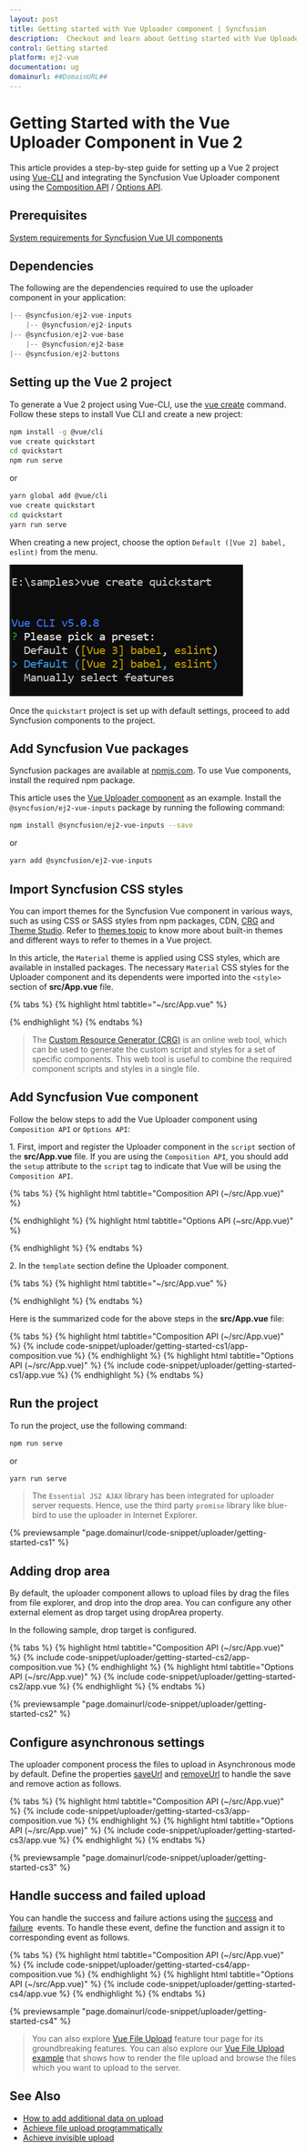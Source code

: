 ```yaml
---
layout: post
title: Getting started with Vue Uploader component | Syncfusion
description:  Checkout and learn about Getting started with Vue Uploader component of Syncfusion Essential JS 2 and more details.
control: Getting started 
platform: ej2-vue
documentation: ug
domainurl: ##DomainURL##
---
```


# Getting Started with the Vue Uploader Component in Vue 2

This article provides a step-by-step guide for setting up a Vue 2 project using [Vue-CLI](https://cli.vuejs.org/) and integrating the Syncfusion Vue Uploader component using the [Composition API](https://vuejs.org/guide/introduction.html#composition-api) / [Options API](https://vuejs.org/guide/introduction.html#options-api).

## Prerequisites

[System requirements for Syncfusion Vue UI components](https://ej2.syncfusion.com/vue/documentation/system-requirements/)

## Dependencies

The following are the dependencies required to use the uploader component in your application:

```js
|-- @syncfusion/ej2-vue-inputs
    |-- @syncfusion/ej2-inputs
|-- @syncfusion/ej2-vue-base
    |-- @syncfusion/ej2-base
|-- @syncfusion/ej2-buttons

```

## Setting up the Vue 2 project

To generate a Vue 2 project using Vue-CLI, use the [vue create](https://cli.vuejs.org/#getting-started) command. Follow these steps to install Vue CLI and create a new project:

```bash
npm install -g @vue/cli
vue create quickstart
cd quickstart
npm run serve
```

or

```bash
yarn global add @vue/cli
vue create quickstart
cd quickstart
yarn run serve
```

When creating a new project, choose the option `Default ([Vue 2] babel, eslint)` from the menu.

![Vue 2 project](../appearance/images/vue2-terminal.png)

Once the `quickstart` project is set up with default settings, proceed to add Syncfusion components to the project.

## Add Syncfusion Vue packages

Syncfusion packages are available at [npmjs.com](https://www.npmjs.com/search?q=ej2-vue). To use Vue components, install the required npm package.

This article uses the [Vue Uploader component](https://www.syncfusion.com/vue-components/vue-file-upload) as an example. Install the `@syncfusion/ej2-vue-inputs` package by running the following command:

```bash
npm install @syncfusion/ej2-vue-inputs --save
```
or

```bash
yarn add @syncfusion/ej2-vue-inputs
```

## Import Syncfusion CSS styles

You can import themes for the Syncfusion Vue component in various ways, such as using CSS or SASS styles from npm packages, CDN, [CRG](https://ej2.syncfusion.com/javascript/documentation/common/custom-resource-generator/) and [Theme Studio](https://ej2.syncfusion.com/vue/documentation/appearance/theme-studio/). Refer to [themes topic](https://ej2.syncfusion.com/vue/documentation/appearance/theme/) to know more about built-in themes and different ways to refer to themes in a Vue project.

In this article, the `Material` theme is applied using CSS styles, which are available in installed packages. The necessary `Material` CSS styles for the Uploader component and its dependents were imported into the `<style>` section of **src/App.vue** file.

{% tabs %}
{% highlight html tabtitle="~/src/App.vue" %}

<style>
@import "../node_modules/@syncfusion/ej2-base/styles/material.css";
@import "../node_modules/@syncfusion/ej2-buttons/styles/material.css";
@import "../node_modules/@syncfusion/ej2-vue-inputs/styles/material.css";
</style>

{% endhighlight %}
{% endtabs %}

> The [Custom Resource Generator (CRG)](https://crg.syncfusion.com/) is an online web tool, which can be used to generate the custom script and styles for a set of specific components.
> This web tool is useful to combine the required component scripts and styles in a single file.

## Add Syncfusion Vue component

Follow the below steps to add the Vue Uploader component using `Composition API` or `Options API`:

1\. First, import and register the Uploader component in the `script` section of the **src/App.vue** file. If you are using the `Composition API`, you should add the `setup` attribute to the `script` tag to indicate that Vue will be using the `Composition API`.

{% tabs %}
{% highlight html tabtitle="Composition API (~/src/App.vue)" %}

<script setup>
import { UploaderComponent as EjsUploader } from '@syncfusion/ej2-vue-inputs';
</script>

{% endhighlight %}
{% highlight html tabtitle="Options API (~src/App.vue)" %}

<script>
import { UploaderComponent } from '@syncfusion/ej2-vue-inputs';

export default {
    components: {
        'ejs-uploader': UploaderComponent
    }
}
</script>

{% endhighlight %}
{% endtabs %}

2\. In the `template` section define the Uploader component.

{% tabs %}
{% highlight html tabtitle="~/src/App.vue" %}

<template>
    <div id="app">
    <ejs-uploader ref="uploadObj" id='defaultfileupload' name="UploadFiles"></ejs-uploader>
  </div>
</template>

{% endhighlight %}
{% endtabs %}

Here is the summarized code for the above steps in the **src/App.vue** file:

{% tabs %}
{% highlight html tabtitle="Composition API (~/src/App.vue)" %}
{% include code-snippet/uploader/getting-started-cs1/app-composition.vue %}
{% endhighlight %}
{% highlight html tabtitle="Options API (~/src/App.vue)" %}
{% include code-snippet/uploader/getting-started-cs1/app.vue %}
{% endhighlight %}
{% endtabs %}

## Run the project

To run the project, use the following command:

```bash
npm run serve
```

or

```bash
yarn run serve
```

> The `Essential JS2 AJAX` library has been integrated for uploader server requests. Hence, use the third party `promise` library like blue-bird to use the uploader in Internet Explorer.

{% previewsample "page.domainurl/code-snippet/uploader/getting-started-cs1" %}

## Adding drop area

By default, the uploader component allows to upload files by drag the files from file explorer, and drop into the drop area.  You can configure any other external element as drop target using dropArea property.

In the following sample, drop target is configured.

{% tabs %}
{% highlight html tabtitle="Composition API (~/src/App.vue)" %}
{% include code-snippet/uploader/getting-started-cs2/app-composition.vue %}
{% endhighlight %}
{% highlight html tabtitle="Options API (~/src/App.vue)" %}
{% include code-snippet/uploader/getting-started-cs2/app.vue %}
{% endhighlight %}
{% endtabs %}
        
{% previewsample "page.domainurl/code-snippet/uploader/getting-started-cs2" %}

## Configure asynchronous settings

The uploader component process the files to upload in Asynchronous mode by default. Define the properties [saveUrl](https://ej2.syncfusion.com/vue/documentation/api/uploader/asyncSettings/#saveurl) and [removeUrl](https://ej2.syncfusion.com/vue/documentation/api/uploader/asyncSettings/#removeurl) to handle the save and remove action as follows.

{% tabs %}
{% highlight html tabtitle="Composition API (~/src/App.vue)" %}
{% include code-snippet/uploader/getting-started-cs3/app-composition.vue %}
{% endhighlight %}
{% highlight html tabtitle="Options API (~/src/App.vue)" %}
{% include code-snippet/uploader/getting-started-cs3/app.vue %}
{% endhighlight %}
{% endtabs %}
        
{% previewsample "page.domainurl/code-snippet/uploader/getting-started-cs3" %}

## Handle success and failed upload

You can handle the success and failure actions using the [success](https://ej2.syncfusion.com/vue/documentation/api/uploader/#success) and [failure](https://ej2.syncfusion.com/vue/documentation/api/uploader/#failure) &nbsp;events. To handle these event, define the function and assign it to corresponding event as follows.

{% tabs %}
{% highlight html tabtitle="Composition API (~/src/App.vue)" %}
{% include code-snippet/uploader/getting-started-cs4/app-composition.vue %}
{% endhighlight %}
{% highlight html tabtitle="Options API (~/src/App.vue)" %}
{% include code-snippet/uploader/getting-started-cs4/app.vue %}
{% endhighlight %}
{% endtabs %}
        
{% previewsample "page.domainurl/code-snippet/uploader/getting-started-cs4" %}

>You can also explore [Vue File Upload](https://www.syncfusion.com/vue-ui-components/vue-file-upload) feature tour page for its groundbreaking features. You can also explore our [Vue File Upload example](https://ej2.syncfusion.com/vue/demos/#/material/uploader/default.html) that shows how to render the file upload and browse the files which you want to upload to the server.

## See Also

* [How to add additional data on upload](./how-to/add-additional-data-on-upload)
* [Achieve file upload programmatically](./how-to/achieve-file-upload-programmatically)
* [Achieve invisible upload](./how-to/achieve-invisible-upload)
